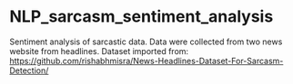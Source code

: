 # NLP_sarcasm_sentiment_analysis
Sentiment analysis of sarcastic data. Data were collected from two news website from headlines. Dataset imported from:  https://github.com/rishabhmisra/News-Headlines-Dataset-For-Sarcasm-Detection/
